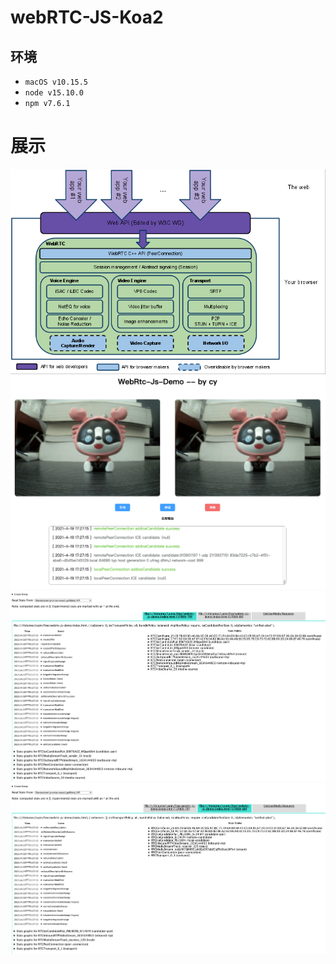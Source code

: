 # webRTC-JS-Koa2
## 环境
- `macOS v10.15.5`
- `node v15.10.0`
- `npm v7.6.1`

# 展示
![webrtc-0](./images/webrtc-0.png)
![webrtc](./images/webrtc.png)
![webrtc-1](./images/webrtc-1.png)
![webrtc-2](./images/webrtc-2.png)
